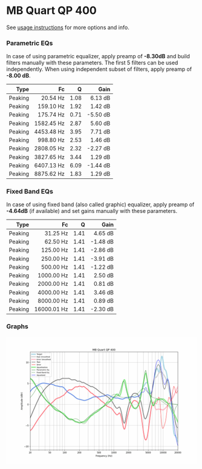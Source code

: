 # MB Quart QP 400
See [usage instructions](https://github.com/jaakkopasanen/AutoEq#usage) for more options and info.

### Parametric EQs
In case of using parametric equalizer, apply preamp of **-8.30dB** and build filters manually
with these parameters. The first 5 filters can be used independently.
When using independent subset of filters, apply preamp of **-8.00 dB**.

| Type    | Fc         |    Q | Gain     |
|--------:|-----------:|-----:|---------:|
| Peaking | 20.54 Hz   | 1.08 | 6.13 dB  |
| Peaking | 159.10 Hz  | 1.92 | 1.42 dB  |
| Peaking | 175.74 Hz  | 0.71 | -5.50 dB |
| Peaking | 1582.45 Hz | 2.87 | 5.60 dB  |
| Peaking | 4453.48 Hz | 3.95 | 7.71 dB  |
| Peaking | 998.80 Hz  | 2.53 | 1.46 dB  |
| Peaking | 2808.05 Hz | 2.32 | -2.27 dB |
| Peaking | 3827.65 Hz | 3.44 | 1.29 dB  |
| Peaking | 6407.13 Hz | 6.09 | -1.44 dB |
| Peaking | 8875.62 Hz | 1.83 | 1.29 dB  |

### Fixed Band EQs
In case of using fixed band (also called graphic) equalizer, apply preamp of **-4.64dB**
(if available) and set gains manually with these parameters.

| Type    | Fc          |    Q | Gain     |
|--------:|------------:|-----:|---------:|
| Peaking | 31.25 Hz    | 1.41 | 4.65 dB  |
| Peaking | 62.50 Hz    | 1.41 | -1.48 dB |
| Peaking | 125.00 Hz   | 1.41 | -2.86 dB |
| Peaking | 250.00 Hz   | 1.41 | -3.91 dB |
| Peaking | 500.00 Hz   | 1.41 | -1.22 dB |
| Peaking | 1000.00 Hz  | 1.41 | 2.50 dB  |
| Peaking | 2000.00 Hz  | 1.41 | 0.81 dB  |
| Peaking | 4000.00 Hz  | 1.41 | 3.46 dB  |
| Peaking | 8000.00 Hz  | 1.41 | 0.89 dB  |
| Peaking | 16000.01 Hz | 1.41 | -2.30 dB |

### Graphs
![](./MB%20Quart%20QP%20400.png)